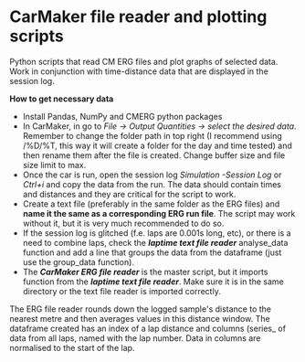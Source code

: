 # CarMaker file reader and plotting scripts

Python scripts that read CM ERG files and plot graphs of selected data. Work in conjunction with time-distance data that are displayed in the session log.

**How to get necessary data**
- Install Pandas, NumPy and CMERG python packages
- In CarMaker, in go to *File -> Output Quantities -> select the desired data*. Remember to change the folder path in top right (I recommend using /%D/%T, this way it will create a folder for the day and time tested) and then rename them after the file is created. Change buffer size and file size limit to max.
- Once the car is run, open the session log *Simulation -Session Log* or *Ctrl+i* and copy the data from the run. The data should contain times and distances and they are critical for the script to work.
- Create a text file (preferably in the same folder as the ERG files) and **name it the same as a corresponding ERG run file**. The script may work without it, but it is very much recommended to do so.
- If the session log is glitched (f.e. laps are 0.001s long, etc), or there is a need to combine laps, check the **_laptime text file reader_** analyse_data function and add a line that groups the data from the dataframe (just use the group_data function).
- The **_CarMaker ERG file reader_** is the master script, but it imports function from the **_laptime text file reader_**. Make sure it is in the same directory or the text file reader is imported correctly.

The ERG file reader rounds down the logged sample's distance to the nearest metre and then averages values in this distance window. The dataframe created has an index of a lap distance and columns (series_ of data from all laps, named with the lap number. Data in columns are normalised to the start of the lap.

